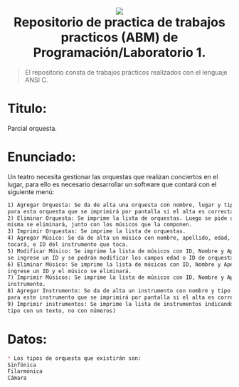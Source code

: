 <h1 align="center">
    <img src="http://utnfrae6.galeon.com/utn.jpg">
    <br/>
    Repositorio de practica de trabajos practicos (ABM) de Programación/Laboratorio 1.
    <br/>
</h1>

> El repositorio consta de trabajos prácticos realizados con el lenguaje ANSI C.
# Titulo:
Parcial orquesta.
# Enunciado:
Un teatro necesita gestionar las orquestas que realizan conciertos en el lugar, para ello es necesario
desarrollar un software que contará con el siguiente menú:

```md
1) Agregar Orquesta: Se da de alta una orquesta con nombre, lugar y tipo. Se generará un ID único
para esta orquesta que se imprimirá por pantalla si el alta es correcta.
2) Eliminar Orquesta: Se imprime la lista de orquestas. Luego se pide que se ingrese un ID y la
misma se eliminará, junto con los músicos que la componen.
3) Imprimir Orquestas: Se imprime la lista de orquestas.
4) Agregar Músico: Se da de alta un músico con nombre, apellido, edad, ID de la orquesta en la que
tocará, e ID del instrumento que toca.
5) Modificar Músico: Se imprime la lista de músicos con ID, Nombre y Apellido. Luego se pide que
se ingrese un ID y se podrán modificar los campos edad o ID de orquesta donde toca.
6) Eliminar Músico: Se imprime la lista de músicos con ID, Nombre y Apellido. Luego se pide que se
ingrese un ID y el músico se eliminará.
7) Imprimir Músicos: Se imprime la lista de músicos con ID, Nombre y Apellido, nombre y tipo de
instrumento.
8) Agregar Instrumento: Se da de alta un instrumento con nombre y tipo. Se generará un ID único
para este instrumento que se imprimirá por pantalla si el alta es correcta.
9) Imprimir instrumentos: Se imprime la lista de instrumentos indicando ID, nombre y tipo (Indicar el
tipo con un texto, no con números)
```

# Datos:
```md
* Los tipos de orquesta que existirán son:
Sinfónica
Filarmónica
Cámara
```

